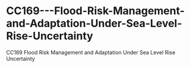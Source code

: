 # CC169---Flood-Risk-Management-and-Adaptation-Under-Sea-Level-Rise-Uncertainty
CC169 Flood Risk Management and Adaptation Under Sea Level Rise Uncertainty
